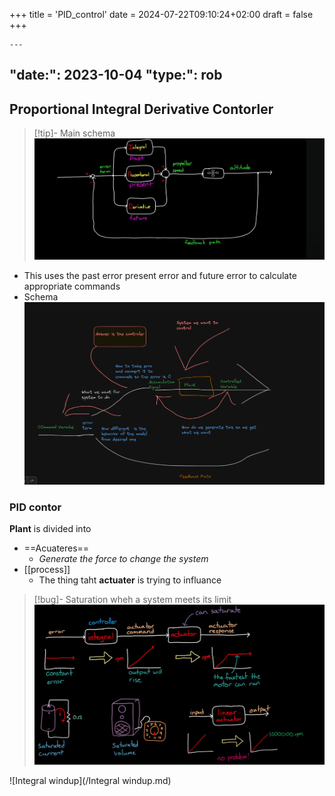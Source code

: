 +++
title = 'PID_control'
date = 2024-07-22T09:10:24+02:00
draft = false
+++

    ---
"date:": 2023-10-04
"type:": rob
---
## Proportional Integral Derivative Contorler 

>[!tip]- Main schema 
>![Pasted_image_20231004151914.png](/static/Pasted_image_20231004151914.png)

- This uses the past error present error and future error to calculate appropriate commands 
- Schema 
	![Pasted_image_20231004144626.png](/static/Pasted_image_20231004144626.png)


### PID contor 

**Plant** is divided into 
- ==Acuateres==
	- *Generate the force to change the system*
- [[process]] 
	- The thing taht **actuater** is trying to influance 

>[!bug]- Saturation 
>wheh a system meets its limit
>![SatrurationModel_visual.png](/static/SatrurationModel_visual.png)


![Integral windup](/Integral windup.md) 
